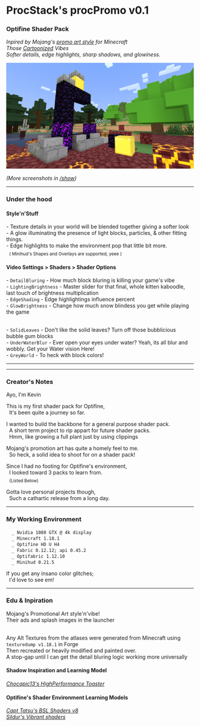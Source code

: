 # ProcStack's procPromo v0.1
### Optifine Shader Pack
*Inpired by Mojang's [promo art style](https://www.minecraft.net/content/dam/games/minecraft/key-art/nether-header.jpg) for Minecraft
<br/> Those [Cartoonized](https://www.minecraft.net/content/dam/games/minecraft/key-art/CC-Part%20I-Announce-Header.jpg) Vibes
<br/> Softer details, edge highlights, sharp shadows, and glowiness.*

<img src="show/gal_netherPortal_v0.1_2022-04-11.jpg" alt="Fallen Portal" style="margin-left:auto;margin-right:auto;"/>

*(More screenshots in [/show](/show/ReadMe.md))*

---

### Under the hood
#### Style'n'Stuff
<null/> - Texture details in your world will be blended together giving a softer look
<br/> - A glow illuminating the presence of light blocks, particles, & other fitting things.
<br/> - Edge highlights to make the environment pop that little bit more.
<br/>&nbsp;      <sub>( Minihud's Shapes and Overlays are supported, yeee )</sub>

#### Video Settings > Shaders > Shader Options
<null/> - `DetailBluring` - How much block bluring is killing your game's vibe
<br/> - `LightingBrightness` - Master slider for that final, whole kitten kaboodle, last touch of brightness multiplication
<br/> - `EdgeShading` - Edge highlightings influence percent
<br/> - `GlowBrightness` - Change how much snow blindess you get while playing the game

<br/> - `SolidLeaves` - Don't like the solid leaves? Turn off those bubblicious bubble gum blocks 
<br/> - `UnderWaterBlur` - Ever open your eyes under water? Yeah, its all blur and wobbly.  Get your Water vision Here!
<br/> - `GreyWorld` - To heck with block colors!
<br/>

---
---


### Creator's Notes

Ayo, I'm Kevin

This is my first shader pack for Optifine,
<br/>&nbsp; It's been quite a journey so far.

I wanted to build the backbone for a general purpose shader pack.
<br/>&nbsp; A short term project to rip appart for future shader packs.
<br/>&nbsp; Hmm, like growing a full plant just by using clippings

Mojang's promotion art has quite a homely feel to me.
<br/>&nbsp; So heck, a solid idea to shoot for on a shader pack!

Since I had no footing for Optifine's environment,
<br/>&nbsp; I looked toward 3 packs to learn from.
<br/>&nbsp;      <sub>(Listed Below)</sub>

Gotta love personal projects though,
<br/>&nbsp; Such a cathartic release from a long day.

---

### My Working Environment
```
  _ Nvidia 1080 GTX @ 4k display
  _ Minecraft 1.18.1
  _ Optifine HD U H4
  _ Fabric 0.12.12; api 0.45.2
  _ Optifabric 1.12.10
  _ Minihud 0.21.5
```

If you get any insano color glitches;
<br/>&nbsp; I'd love to see em!


---

### Edu & Inpiration
Mojang's Promotional Art style'n'vibe!
<br/>Their ads and splash images in the launcher

<br>Any Alt Textures from the atlases were generated from Minecraft using `texturedump v1.18.1` in Forge
<br/>Then recreated or heavily modified and painted over.
<br/>A stop-gap until I can get the detail bluring logic working more universally


#### Shadow Inspiration and Learning Model
*[Chocapic13's HighPerformance Toaster](https://www.curseforge.com/minecraft/customization/chocapic13-high-performance-shaders)*

#### Optifine's Shader Environment Learning Models
*[Capt Tatsu's BSL Shaders v8](https://bitslablab.com)*
<br>*[Sildur's Vibrant shaders](https://www.curseforge.com/minecraft/customization/sildurs-vibrant-shaders)*


